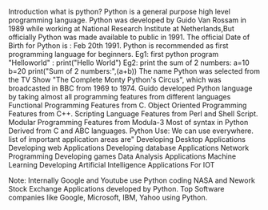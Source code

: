 Introduction
what is python?
Python is a general purpose high level programming language.
Python was developed by Guido Van Rossam in 1989 while working at National Research Institute at Netherlands,But officially Python was made available to public in 1991. 
The official Date of Birth for Python is : Feb 20th 1991.
Python is recommended as first programming language for beginners.
Eg1: first python program "Helloworld" :
      print("Hello World")
Eg2: print the sum of 2 numbers:
  a=10
  b=20
  print("Sum of 2 numbers:",(a+b))
The name Python was selected from the TV Show "The Complete Monty Python's Circus", which was broadcasted in BBC from 1969 to 1974.
Guido developed Python language by taking almost all programming features from different languages
  Functional Programming Features from C.
  Object Oriented Programming Features from C++.
  Scripting Language Features from Perl and Shell Script.
  Modular Programming Features from Modula-3
Most of syntax in Python Derived from C and ABC languages.
Python Use:
We can use everywhere. list of important application areas are"
  Developing Desktop Applications
  Developing web Applications
  Developing database Applications
  Network Programming
  Developing games
  Data Analysis Applications
  Machine Learning
  Developing Artificial Intelligence Applications
  For IOT

Note:
Internally Google and Youtube use Python coding
NASA and Nework Stock Exchange Applications developed by Python.
Top Software companies like Google, Microsoft, IBM, Yahoo using Python.

